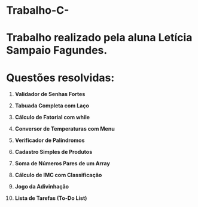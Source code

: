 # Trabalho-C-

# Trabalho realizado pela aluna Letícia Sampaio Fagundes. 

# Questões resolvidas:

1. **Validador de Senhas Fortes**

2. **Tabuada Completa com Laço**

3. **Cálculo de Fatorial com while**

4. **Conversor de Temperaturas com Menu**

5. **Verificador de Palíndromos**

6. **Cadastro Simples de Produtos**

7. **Soma de Números Pares de um Array**

8. **Cálculo de IMC com Classificação**

9. **Jogo da Adivinhação**

10. **Lista de Tarefas (To-Do List)**

